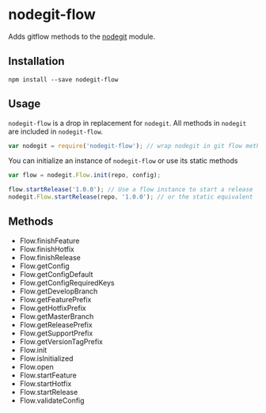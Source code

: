 # nodegit-flow

Adds gitflow methods to the [nodegit](https://github.com/nodegit/nodegit) module.

## Installation

```
npm install --save nodegit-flow
```

## Usage

`nodegit-flow` is a drop in replacement for `nodegit`. All methods in `nodegit` are included in `nodegit-flow`.

```javascript
var nodegit = require('nodegit-flow'); // wrap nodegit in git flow methods
```

You can initialize an instance of `nodegit-flow` or use its static methods
```javascript
var flow = nodegit.Flow.init(repo, config);

flow.startRelease('1.0.0'); // Use a flow instance to start a release
nodegit.Flow.startRelease(repo, '1.0.0'); // or the static equivalent
```

## Methods

* Flow.finishFeature
* Flow.finishHotfix
* Flow.finishRelease
* Flow.getConfig
* Flow.getConfigDefault
* Flow.getConfigRequiredKeys
* Flow.getDevelopBranch
* Flow.getFeaturePrefix
* Flow.getHotfixPrefix
* Flow.getMasterBranch
* Flow.getReleasePrefix
* Flow.getSupportPrefix
* Flow.getVersionTagPrefix
* Flow.init
* Flow.isInitialized
* Flow.open
* Flow.startFeature
* Flow.startHotfix
* Flow.startRelease
* Flow.validateConfig
